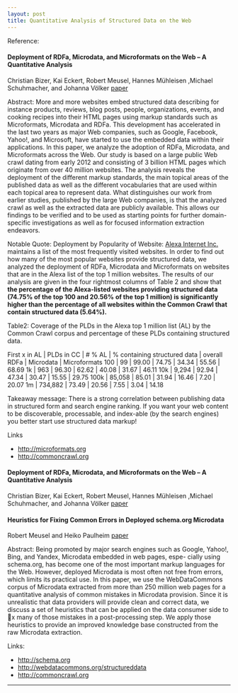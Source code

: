 ```yaml
---
layout: post
title: Quantitative Analysis of Structured Data on the Web
---
```

Reference:

#### Deployment of RDFa, Microdata, and Microformats on the Web – A Quantitative Analysis
Christian Bizer, Kai Eckert, Robert Meusel, Hannes Mühleisen ,Michael Schuhmacher, and Johanna Völker
[paper](http://dws.informatik.uni-mannheim.de/fileadmin/lehrstuehle/ki/pub/Bizer-etal-DeploymentRDFaMicrodataMicroformats-ISWC-InUse-2013.pdf)


Abstract:
More and more websites embed structured data describing for instance
products, reviews, blog posts, people, organizations, events, and cooking recipes
into their HTML pages using markup standards such as Microformats, Microdata
and RDFa. This development has accelerated in the last two years as major Web
companies, such as Google, Facebook, Yahoo!, and Microsoft, have started to
use the embedded data within their applications. In this paper, we analyze the
adoption of RDFa, Microdata, and Microformats across the Web. Our study is
based on a large public Web crawl dating from early 2012 and consisting of 3
billion HTML pages which originate from over 40 million websites. The analysis
reveals the deployment of the different markup standards, the main topical areas
of the published data as well as the different vocabularies that are used within each
topical area to represent data. What distinguishes our work from earlier studies,
published by the large Web companies, is that the analyzed crawl as well as the
extracted data are publicly available. This allows our findings to be verified and to
be used as starting points for further domain-specific investigations as well as for
focused information extraction endeavors.

Notable Quote:
Deployment by Popularity of Website: [Alexa Internet Inc.](http://www.alexa.com/) maintains a list of the
most frequently visited websites. In order to find out how many of the most popular
websites provide structured data, we analyzed the deployment of RDFa, Microdata and
Microformats on websites that are in the Alexa list of the top 1  million websites. The 
results of our analysis are given in the four rightmost columns of Table 2 and show that
**the percentage of the Alexa-listed websites providing structured data (74.75% of the top
100 and 20.56% of the top 1  million) is significantly higher than the percentage of all
websites within the Common Crawl that contain structured data (5.64%).**

Table2: Coverage of the PLDs in the Alexa top 1  million list (AL) by the Common Crawl corpus
and percentage of these PLDs containing structured data.

First x in AL       |  PLDs in CC | # % AL |  % containing structured data | overall RDFa |  Microdata | Microformats
100     | 99        |  99.00 | 74.75    | 34.34   | 55.56   | 68.69
1k      | 963       |  96.30 | 62.62    | 40.08   |  31.67  | 46.11
10k     |  9,294    |  92.94 |  47.34   | 30.47   | 15.55   | 29.75
100k    |  85,058   |  85.01 |  31.94   | 16.46   |  7.20   | 20.07
1m      |  734,882  |  73.49 |  20.56   |  7.55   | 3.04    | 14.18


Takeaway message:
There  is a strong correlation between publishing data in structured form and search engine ranking. If you want your web content to be discoverable, processable, and  index-able (by the search engines) you better start use structured data markup!


Links
 * http://microformats.org
 * http://commoncrawl.org


#### Deployment of RDFa, Microdata, and Microformats on the Web – A Quantitative Analysis
Christian Bizer, Kai Eckert, Robert Meusel, Hannes Mühleisen ,Michael Schuhmacher, and Johanna Völker
[paper](http://dws.informatik.uni-mannheim.de/fileadmin/lehrstuehle/ki/pub/Bizer-etal-DeploymentRDFaMicrodataMicroformats-ISWC-InUse-2013.pdf)


#### Heuristics for Fixing Common Errors in Deployed schema.org Microdata
Robert Meusel and Heiko Paulheim
[paper](http://dws.informatik.uni-mannheim.de/fileadmin/lehrstuehle/ki/pub/MeuselPaulheim-HeuristicsForFixingCommonErrorsInDeployedSchemaOrgMicrodata-ESWC2015.pdf)


Abstract:
Being  promoted  by  major  search  engines  such  as  Google,
Yahoo!,  Bing,  and  Yandex,  Microdata  embedded  in  web  pages,  espe-
cially using schema.org, has become one of the most important markup
languages for the Web. However, deployed Microdata is most often not
free  from  errors,  which  limits  its  practical  use.  In  this  paper,  we  use
the WebDataCommons corpus of Microdata extracted from more than
250  million  web  pages  for  a  quantitative  analysis  of  common  mistakes
in  Microdata  provision.  Since  it  is  unrealistic  that data providers will
provide clean and correct data, we discuss a set of heuristics that can
be applied on the data consumer side to x many of those mistakes in a
post-processing step. We apply those heuristics to provide an improved
knowledge base constructed from the raw Microdata extraction.


Links:
 * http://schema.org
 * http://webdatacommons.org/structureddata
 * http://commoncrawl.org

***
